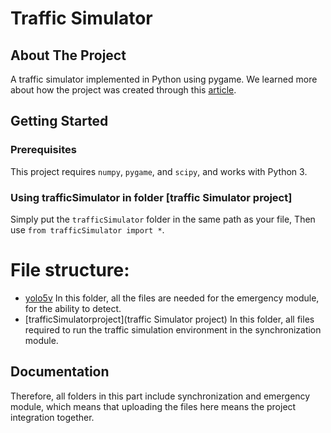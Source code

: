 # Traffic Simulator

## About The Project

A traffic simulator implemented in Python using pygame.
We learned more about how the project was created through this [article](https://towardsdatascience.com/simulating-traffic-flow-in-python-ee1eab4dd20f).

## Getting Started

### Prerequisites

This project requires `numpy`, `pygame`, and `scipy`, and works with Python 3.

### Using trafficSimulator in folder [traffic Simulator project]

Simply put the `trafficSimulator` folder in the same path as your file, Then use `from trafficSimulator import *`.

# File structure: 
- [yolo5v](yolov5) In this folder, all the files are needed for the emergency module, for the ability to detect.
- [trafficSimulatorproject](traffic Simulator project) In this folder, all files required to run the traffic simulation environment in the synchronization module.

## Documentation

Therefore, all folders in this part include synchronization and emergency module, which means that uploading the files here means the project integration together.
